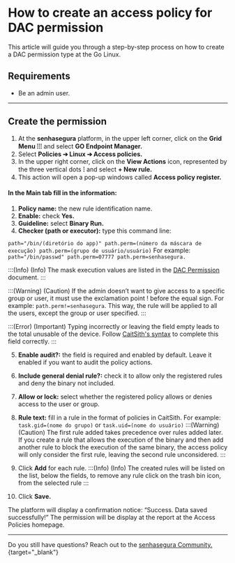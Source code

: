# How to create an access policy for DAC permission

This article will guide you through a step-by-step process on how to create a DAC permission type at the Go Linux.

## Requirements

* Be an admin user.

* * *

## Create the permission

1. At the **senhasegura** platform, in the upper left corner, click on the **Grid Menu ⁝⁝⁝** and select **GO Endpoint Manager.**
2. Select **Policies ➔ Linux ➔ Access policies.**
3. In the upper right corner, click on the **View Actions** icon, represented by the three vertical dots **⁝** and select **+ New rule.**
4. This action will open a pop-up windows called **Access policy register.**

#### In the Main tab fill in the information:

1. **Policy name:** the new rule identification name.
2. **Enable:** check **Yes.**
3. **Guideline:** select **Binary Run.**
4. **Checker (path or executor):** type this command line:

`path="/bin/(diretório do app)" path.perm=(número da máscara de execução) path.perm=(grupo de usuário/usuário)`
For example: `path="/bin/passwd" path.perm=07777 path.perm=senhasegura.`

:::(Info) (Info)
The mask execution values are listed in the [DAC Permission](/v3-32/docs/go-endpoint-manager-linux-dac-permission) document.
:::

:::(Warning) (Caution)
If the admin doesn’t want to give access to a specific group or user, it must use the exclamation point ! before the equal sign. For example: `path.perm!=senhasegura`. This way, the rule will be applied to all the users, except the group or user specified.
:::

:::(Error) (Important)
Typing incorrectly or leaving the field empty leads to the total unusable of the device. Follow [CaitSith's syntax](https://caitsith.osdn.jp/#syntax_list) to complete this field correctly.
:::

5. **Enable audit?:** the field is required and enabled by default. Leave it enabled if you want to audit the policy actions.
6. **Include general denial rule?:** check it to allow only the registered rules and deny the binary not included.
7. **Allow or lock:** select whether the registered policy allows or denies access to the user or group.
8. **Rule text:** fill in a rule in the format of policies in CaitSith. For example:  `task.gid=(nome do grupo)` or `task.uid=(nome do usuário)`
:::(Warning) (Caution)
The first rule added takes precedence over rules added later. If you create a rule that allows the execution of the binary and then add another rule to block the execution of the same binary, the access policy will only consider the first rule, leaving the second rule  unconsidered.
:::

9. Click **Add** for each rule.
:::(Info) (Info)
The created rules will be listed on the list, below the fields, to remove any rule click on the trash bin icon, from the selected rule
:::
10. Click **Save.**


The platform will display a confirmation notice: “Success. Data saved successfully!” The permission will be display at the report at  the Access Policies homepage.


* * *

Do you still have questions? Reach out to the [senhasegura Community.](https://community.senhasegura.io/){target="_blank"}

